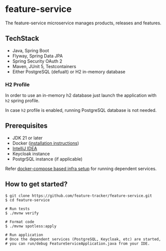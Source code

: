 # feature-service
The feature-service microservice manages products, releases and features.

## TechStack
* Java, Spring Boot
* Flyway, Spring Data JPA
* Spring Security OAuth 2
* Maven, JUnit 5, Testcontainers
* Either PostgreSQL (defualt) or H2 in-memory database

### H2 Profile

In order to use an in-memory h2 database just launch the application with `h2` spring profile.

In case `h2` profile is enabled, running PostgreSQL database is not needed.

## Prerequisites
* JDK 21 or later
* Docker ([installation instructions](https://docs.docker.com/engine/install/))
* [IntelliJ IDEA](https://www.jetbrains.com/idea/)
* Keycloak instance
* PostgrSQL instance (if applicable) 
 
Refer [docker-compose based infra setup](https://github.com/feature-tracker/docker-infra) for running dependent services.

## How to get started?

```shell
$ git clone https://github.com/feature-tracker/feature-service.git
$ cd feature-service

# Run tests
$ ./mvnw verify

# Format code
$ ./mvnw spotless:apply

# Run application
# Once the dependent services (PostgreSQL, Keycloak, etc) are started, 
# you can run/debug FeatureServiceApplication.java from your IDE.
```
